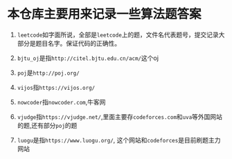 # 本仓库主要用来记录一些算法题答案

1. `leetcode`如字面所说，全部是`leetcode`上的题，文件名代表题号，提交记录大部分是题目名字。保证代码的正确性。

2. `bjtu_oj`是指`http://citel.bjtu.edu.cn/acm/`这个oj

3. `poj`是`http://poj.org/`

4. `vijos`指`https://vijos.org/`

5. `nowcoder`指`nowcoder.com`,牛客网

6. `vjudge`指`https://vjudge.net/`,里面主要存`codeforces.com`和`uva`等外国网站的题,还有部分`poj`的题

7. `luogu`是指`https://www.luogu.org/`, 这个网站和`codeforces`是目前刷题主力网站